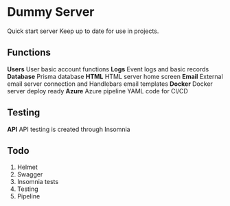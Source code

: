 # Dummy Server

Quick start server 
Keep up to date for use in projects.

## Functions

**Users** User basic account functions
**Logs** Event logs and basic records
**Database** Prisma database
**HTML** HTML server home screen
**Email** External email server connection and Handlebars email templates
**Docker** Docker server deploy ready
**Azure** Azure pipeline YAML code for CI/CD

## Testing

**API** API testing is created through Insomnia

## Todo

1. Helmet
2. Swagger
3. Insomnia tests
4. Testing
5. Pipeline